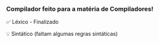 ### Compilador feito para a matéria de Compiladores!

  :white_check_mark: Léxico - Finalizado
  
  :bulb: Sintático (faltam algumas regras sintáticas)
